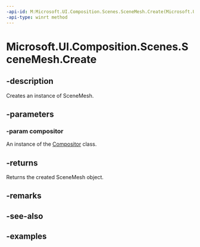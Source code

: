 ```yaml
---
-api-id: M:Microsoft.UI.Composition.Scenes.SceneMesh.Create(Microsoft.UI.Composition.Compositor)
-api-type: winrt method
---
```


<!-- Method syntax.
public SceneMesh SceneMesh.Create(Compositor compositor)
-->

# Microsoft.UI.Composition.Scenes.SceneMesh.Create

## -description

Creates an instance of SceneMesh.

## -parameters
### -param compositor

An instance of the [Compositor](../microsoft.ui.composition/compositor.md) class.

## -returns

Returns the created SceneMesh object.

## -remarks

## -see-also

## -examples

